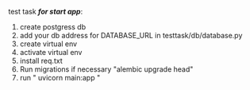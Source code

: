test task
***for start app***: 
1) create postgress db
2) add your db address for DATABASE_URL in testtask/db/database.py 
3) create virtual env
4) activate virtual env
4) install req.txt
5) Run migrations if necessary "alembic upgrade head"
6) run " uvicorn main:app "


